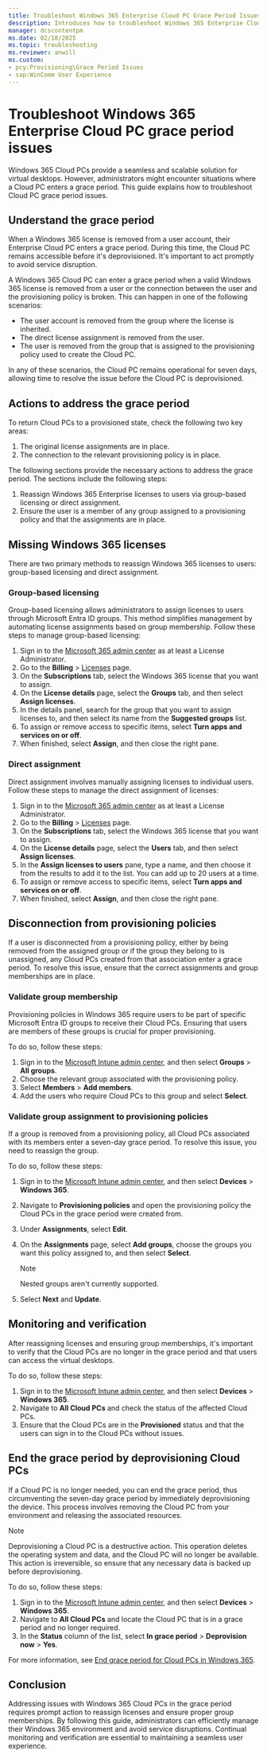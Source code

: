 ```yaml
---
title: Troubleshoot Windows 365 Enterprise Cloud PC Grace Period Issues
description: Introduces how to troubleshoot Windows 365 Enterprise Cloud PCs that are in the grace period.
manager: dcscontentpm
ms.date: 02/18/2025
ms.topic: troubleshooting
ms.reviewer: anwill
ms.custom:
- pcy:Provisioning\Grace Period Issues
- sap:WinComm User Experience
---
```

# Troubleshoot Windows 365 Enterprise Cloud PC grace period issues

Windows 365 Cloud PCs provide a seamless and scalable solution for virtual desktops. However, administrators might encounter situations where a Cloud PC enters a grace period. This guide explains how to troubleshoot Cloud PC grace period issues.

## Understand the grace period

When a Windows 365 license is removed from a user account, their Enterprise Cloud PC enters a grace period. During this time, the Cloud PC remains accessible before it's deprovisioned. It's important to act promptly to avoid service disruption.

A Windows 365 Cloud PC can enter a grace period when a valid Windows 365 license is removed from a user or the connection between the user and the provisioning policy is broken. This can happen in one of the following scenarios:

- The user account is removed from the group where the license is inherited.
- The direct license assignment is removed from the user.
- The user is removed from the group that is assigned to the provisioning policy used to create the Cloud PC.

In any of these scenarios, the Cloud PC remains operational for seven days, allowing time to resolve the issue before the Cloud PC is deprovisioned.

## Actions to address the grace period

To return Cloud PCs to a provisioned state, check the following two key areas:

1. The original license assignments are in place.
2. The connection to the relevant provisioning policy is in place.

The following sections provide the necessary actions to address the grace period. The sections include the following steps:

1. Reassign Windows 365 Enterprise licenses to users via group-based licensing or direct assignment.
2. Ensure the user is a member of any group assigned to a provisioning policy and that the assignments are in place.

## Missing Windows 365 licenses

There are two primary methods to reassign Windows 365 licenses to users: group-based licensing and direct assignment.

### Group-based licensing

Group-based licensing allows administrators to assign licenses to users through Microsoft Entra ID groups. This method simplifies management by automating license assignments based on group membership. Follow these steps to manage group-based licensing:

1. Sign in to the [Microsoft 365 admin center](https://go.microsoft.com/fwlink/p/?linkid=2024339) as at least a License Administrator.
2. Go to the **Billing** > [Licenses](https://go.microsoft.com/fwlink/p/?linkid=842264) page.
3. On the **Subscriptions** tab, select the Windows 365 license that you want to assign.
4. On the **License details** page, select the **Groups** tab, and then select **Assign licenses**.
5. In the details panel, search for the group that you want to assign licenses to, and then select its name from the **Suggested groups** list.
6. To assign or remove access to specific items, select **Turn apps and services on or off**.
7. When finished, select **Assign**, and then close the right pane.

### Direct assignment

Direct assignment involves manually assigning licenses to individual users. Follow these steps to manage the direct assignment of licenses:

1. Sign in to the [Microsoft 365 admin center](https://go.microsoft.com/fwlink/p/?linkid=2024339) as at least a License Administrator.
2. Go to the **Billing** > [Licenses](https://go.microsoft.com/fwlink/p/?linkid=842264) page.
3. On the **Subscriptions** tab, select the Windows 365 license that you want to assign.
4. On the **License details** page, select the **Users** tab, and then select **Assign licenses**.
5. In the **Assign licenses to users** pane, type a name, and then choose it from the results to add it to the list. You can add up to 20 users at a time.
6. To assign or remove access to specific items, select **Turn apps and services on or off**.
7. When finished, select **Assign**, and then close the right pane.

## Disconnection from provisioning policies

If a user is disconnected from a provisioning policy, either by being removed from the assigned group or if the group they belong to is unassigned, any Cloud PCs created from that association enter a grace period. To resolve this issue, ensure that the correct assignments and group memberships are in place.

### Validate group membership

Provisioning policies in Windows 365 require users to be part of specific Microsoft Entra ID groups to receive their Cloud PCs. Ensuring that users are members of these groups is crucial for proper provisioning.

To do so, follow these steps:

1. Sign in to the [Microsoft Intune admin center](https://go.microsoft.com/fwlink/?linkid=2109431), and then select **Groups** > **All groups**.
2. Choose the relevant group associated with the provisioning policy.
3. Select **Members** > **Add members**.
4. Add the users who require Cloud PCs to this group and select **Select**.

### Validate group assignment to provisioning policies

If a group is removed from a provisioning policy, all Cloud PCs associated with its members enter a seven-day grace period. To resolve this issue, you need to reassign the group.

To do so, follow these steps:

1. Sign in to the [Microsoft Intune admin center](https://go.microsoft.com/fwlink/?linkid=2109431), and then select **Devices** > **Windows 365**.
2. Navigate to **Provisioning policies** and open the provisioning policy the Cloud PCs in the grace period were created from.
3. Under **Assignments**, select **Edit**.
4. On the **Assignments** page, select **Add groups**, choose the groups you want this policy assigned to, and then select **Select**.

   > [!NOTE]
   > Nested groups aren't currently supported.

5. Select **Next** and **Update**.

## Monitoring and verification

After reassigning licenses and ensuring group memberships, it's important to verify that the Cloud PCs are no longer in the grace period and that users can access the virtual desktops.

To do so, follow these steps:

1. Sign in to the [Microsoft Intune admin center](https://go.microsoft.com/fwlink/?linkid=2109431), and then select **Devices** > **Windows 365**.
2. Navigate to **All Cloud PCs** and check the status of the affected Cloud PCs.
3. Ensure that the Cloud PCs are in the **Provisioned** status and that the users can sign in to the Cloud PCs without issues.

## End the grace period by deprovisioning Cloud PCs

If a Cloud PC is no longer needed, you can end the grace period, thus circumventing the seven-day grace period by immediately deprovisioning the device. This process involves removing the Cloud PC from your environment and releasing the associated resources.

> [!NOTE]
> Deprovisioning a Cloud PC is a destructive action. This operation deletes the operating system and data, and the Cloud PC will no longer be available. This action is irreversible, so ensure that any necessary data is backed up before deprovisioning.

To do so, follow these steps:

1. Sign in to the [Microsoft Intune admin center](https://go.microsoft.com/fwlink/?linkid=2109431), and then select **Devices** > **Windows 365**.
2. Navigate to **All Cloud PCs** and locate the Cloud PC that is in a grace period and no longer required.
3. In the **Status** column of the list, select **In grace period** > **Deprovision now** > **Yes**.

For more information, see [End grace period for Cloud PCs in Windows 365](/windows-365/enterprise/end-grace-period).

## Conclusion

Addressing issues with Windows 365 Cloud PCs in the grace period requires prompt action to reassign licenses and ensure proper group memberships. By following this guide, administrators can efficiently manage their Windows 365 environment and avoid service disruptions. Continual monitoring and verification are essential to maintaining a seamless user experience.
